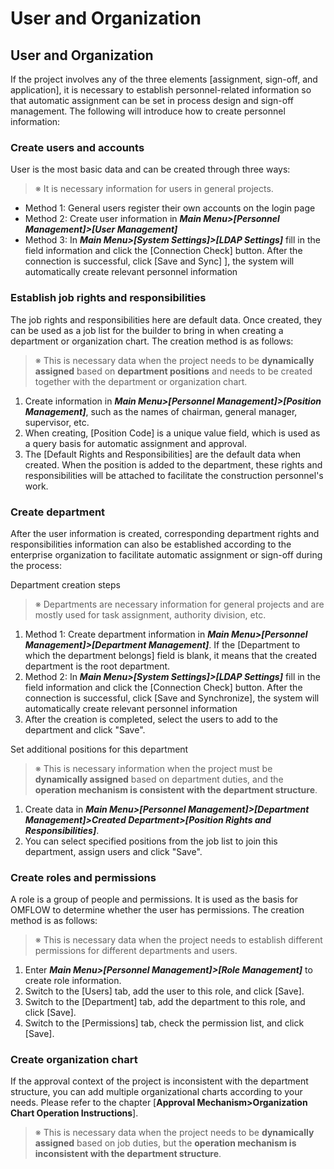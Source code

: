 # User and Organization

## User and Organization

If the project involves any of the three elements \[assignment, sign-off, and application], it is necessary to establish personnel-related information so that automatic assignment can be set in process design and sign-off management. The following will introduce how to create personnel information:

### Create users and accounts

User is the most basic data and can be created through three ways:

> ※ It is necessary information for users in general projects.

* Method 1: General users register their own accounts on the login page
* Method 2: Create user information in _**Main Menu>\[Personnel Management]>\[User Management]**_
* Method 3: In _**Main Menu>\[System Settings]>\[LDAP Settings]**_ fill in the field information and click the \[Connection Check] button. After the connection is successful, click \[Save and Sync] ], the system will automatically create relevant personnel information

### Establish job rights and responsibilities

The job rights and responsibilities here are default data. Once created, they can be used as a job list for the builder to bring in when creating a department or organization chart. The creation method is as follows:

> ※ This is necessary data when the project needs to be **dynamically assigned** based on **department positions** and needs to be created together with the department or organization chart.

1. Create information in _**Main Menu>\[Personnel Management]>\[Position Management]**_, such as the names of chairman, general manager, supervisor, etc.
2. When creating, \[Position Code] is a unique value field, which is used as a query basis for automatic assignment and approval.
3. The \[Default Rights and Responsibilities] are the default data when created. When the position is added to the department, these rights and responsibilities will be attached to facilitate the construction personnel's work.

### Create department

After the user information is created, corresponding department rights and responsibilities information can also be established according to the enterprise organization to facilitate automatic assignment or sign-off during the process:

Department creation steps

> ※ Departments are necessary information for general projects and are mostly used for task assignment, authority division, etc.

1. Method 1: Create department information in _**Main Menu>\[Personnel Management]>\[Department Management]**_. If the \[Department to which the department belongs] field is blank, it means that the created department is the root department.
2. Method 2: In _**Main Menu>\[System Settings]>\[LDAP Settings]**_ fill in the field information and click the \[Connection Check] button. After the connection is successful, click \[Save and Synchronize], the system will automatically create relevant personnel information
3. After the creation is completed, select the users to add to the department and click "Save".

Set additional positions for this department

> ※ This is necessary information when the project must be **dynamically assigned** based on department duties, and the **operation mechanism is consistent with the department structure**.

1. Create data in _**Main Menu>\[Personnel Management]>\[Department Management]>Created Department>\[Position Rights and Responsibilities]**_.
2. You can select specified positions from the job list to join this department, assign users and click "Save".

### Create roles and permissions

A role is a group of people and permissions. It is used as the basis for OMFLOW to determine whether the user has permissions. The creation method is as follows:

> ※ This is necessary data when the project needs to establish different permissions for different departments and users.

1. Enter _**Main Menu>\[Personnel Management]>\[Role Management]**_ to create role information.
2. Switch to the \[Users] tab, add the user to this role, and click \[Save].
3. Switch to the \[Department] tab, add the department to this role, and click \[Save].
4. Switch to the \[Permissions] tab, check the permission list, and click \[Save].

### Create organization chart

If the approval context of the project is inconsistent with the department structure, you can add multiple organizational charts according to your needs. Please refer to the chapter \[**Approval Mechanism>Organization Chart Operation Instructions**].

> ※ This is necessary data when the project needs to be **dynamically assigned** based on job duties, but the **operation mechanism is inconsistent with the department structure**.
